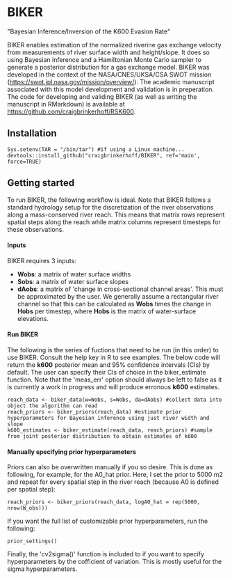 # BIKER
"Bayesian Inference/Inversion of the K600 Evasion Rate"

BIKER enables estimation of the normalized riverine gas exchange velocity from measurements of river surface width and height/slope. It does so using Bayesian inference and a Hamiltonian Monte Carlo sampler to generate a posterior distribution for a gas exchange model. BIKER was developed in the context of the NASA/CNES/UKSA/CSA SWOT mission (https://swot.jpl.nasa.gov/mission/overview/). The academic manuscript associated with this model development and validation is in preperation. The code for developing and validing BIKER (as well as writing the manuscript in RMarkdown) is available at https://github.com/craigbrinkerhoff/RSK600.

## Installation
```
Sys.setenv(TAR = "/bin/tar") #if using a Linux machine...
devtools::install_github("craigbrinkerhoff/BIKER", ref='main', force=TRUE)
```

## Getting started
To run BIKER, the following workflow is ideal. Note that BIKER follows a standard hydrology setup for the discretization of the river observations along a mass-conserved river reach. This means that matrix rows represent spatial steps along the reach while matrix columns represent timesteps for these observations.

#### Inputs
BIKER requires 3 inputs: <br>
- **Wobs**: a matrix of water surface widths <br>
- **Sobs**: a matrix of water surface slopes <br> 
- **dAobs**: a matrix of 'change in cross-sectional channel areas'. This must be approximated by the user. We generally assume a rectangular river channel so that this can be calculated as **Wobs** times the change in **Hobs** per timestep, where **Hobs** is the matrix of water-surface elevations.

#### Run BIKER
The following is the series of fuctions that need to be run (in this order) to use BIKER. Consult the help key in R to see examples. The below code will return the **k600** posterior mean and 95% confidence intervals (CIs) by default. The user can specify their CIs of choice in the biker_estimate function. Note that the 'meas_err' option should always be left to false as it is currently a work in progress and will produce erronous **k600** estimates.<br>

```
reach_data <- biker_data(w=Wobs, s=Wobs, da=dAobs) #collect data into object the algorithm can read
reach_priors <- biker_priors(reach_data) #estimate prior hyperparameters for Bayesian inference using just river width and slope
k600_estimates <- biker_estimate(reach_data, reach_priors) #sample from joint posterior distribution to obtain estimates of k600
```

#### Manually specifying prior hyperparameters
Priors can also be overwritten manually if you so desire. This is done as following, for example, for the A0_hat prior. Here, I set the prior to 5000 m2 and repeat for every spatial step in the river reach (because A0 is defined per spatial step):
```
reach_priors <- biker_priors(reach_data, logA0_hat = rep(5000, nrow(W_obs)))
```

If you want the full list of customizable prior hyperparameters, run the following:
```
prior_settings()
```

Finally, the 'cv2sigma()' function is included to if you want to specify hyperparameters by the cofficient of variation. This is mostly useful for the sigma hyperparameters.
